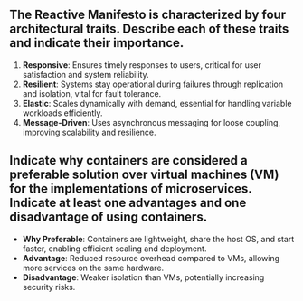 ## The Reactive Manifesto is characterized by four architectural traits. Describe each of these traits and indicate their importance.

1. **Responsive**: Ensures timely responses to users, critical for user satisfaction and system reliability.
2. **Resilient**: Systems stay operational during failures through replication and isolation, vital for fault tolerance.
3. **Elastic**: Scales dynamically with demand, essential for handling variable workloads efficiently.
4. **Message-Driven**: Uses asynchronous messaging for loose coupling, improving scalability and resilience.

## Indicate why containers are considered a preferable solution over virtual machines (VM) for the implementations of microservices. Indicate at least one advantages and one disadvantage of using containers.

- **Why Preferable**: Containers are lightweight, share the host OS, and start faster, enabling efficient scaling and deployment.
- **Advantage**: Reduced resource overhead compared to VMs, allowing more services on the same hardware.
- **Disadvantage**: Weaker isolation than VMs, potentially increasing security risks.
